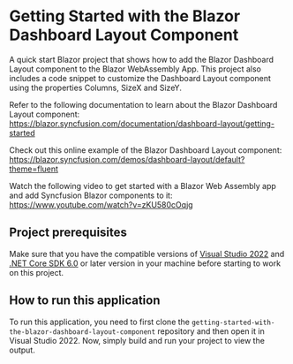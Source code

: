 # Getting Started with the Blazor Dashboard Layout Component

A quick start Blazor project that shows how to add the Blazor Dashboard Layout component to the Blazor WebAssembly App. This project also includes a code snippet to customize the Dashboard Layout component using the properties Columns, SizeX and SizeY.

Refer to the following documentation to learn about the Blazor Dashboard Layout component: 
https://blazor.syncfusion.com/documentation/dashboard-layout/getting-started


Check out this online example of the Blazor Dashboard Layout component:
https://blazor.syncfusion.com/demos/dashboard-layout/default?theme=fluent

Watch the following video to get started with a Blazor Web Assembly app and add Syncfusion Blazor components to it:
https://www.youtube.com/watch?v=zKU580cOqjg

## Project prerequisites
Make sure that you have the compatible versions of [Visual Studio 2022](https://visualstudio.microsoft.com/downloads/ ) and [.NET Core SDK 6.0](https://dotnet.microsoft.com/en-us/download/dotnet/6.0) or later version in your machine before starting to work on this project.

## How to run this application
To run this application, you need to first clone the `getting-started-with-the-blazor-dashboard-layout-component` repository and then open it in Visual Studio 2022. Now, simply build and run your project to view the output.